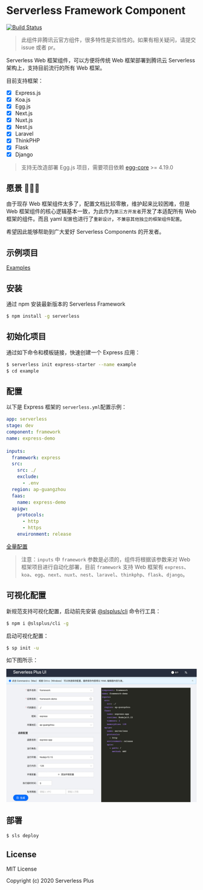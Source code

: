 # Serverless Framework Component

[![Build Status](https://github.com/serverless-plus/tencent-framework/workflows/Test/badge.svg)](https://github.com/serverless-plus/tencent-framework/actions?query=workflow:Test)

> 此组件非腾讯云官方组件，很多特性是实验性的。如果有相关疑问，请提交 issue 或者 pr。

Serverless Web 框架组件，可以方便将传统 Web 框架部署到腾讯云 Serverless 架构上，支持目前流行的所有 Web 框架。

目前支持框架：

- [x] Express.js
- [x] Koa.js
- [x] Egg.js
- [x] Next.js
- [x] Nuxt.js
- [x] Nest.js
- [x] Laravel
- [x] ThinkPHP
- [x] Flask
- [x] Django

> 支持无改造部署 Egg.js 项目，需要项目依赖 [egg-core](https://github.com/eggjs/egg-core) >= 4.19.0

## 愿景 🚀🚀🚀

由于现存 Web 框架组件太多了，配置文档比较零散，维护起来比较困难，但是 Web 框架组件的核心逻辑基本一致，为此作为`第三方开发者`开发了本适配所有 Web 框架的组件。而且 yaml `配置`也进行了`重新设计`，`不兼容其他独立的框架组件配置`。

希望因此能够帮助到广大爱好 Serverless Components 的开发者。

## 示例项目

[Examples](./examples)

## 安装

通过 npm 安装最新版本的 Serverless Framework

```bash
$ npm install -g serverless
```

## 初始化项目

通过如下命令和模板链接，快速创建一个 Express 应用：

```bash
$ serverless init express-starter --name example
$ cd example
```

## 配置

以下是 Express 框架的 `serverless.yml`配置示例：

```yml
app: serverless
stage: dev
component: framework
name: express-demo

inputs:
  framework: express
  src:
    src: ./
    exclude:
      - .env
  region: ap-guangzhou
  faas:
    name: express-demo
  apigw:
    protocols:
      - http
      - https
    environment: release
```

[全量配置](./docs/configure.md)

> 注意：`inputs` 中 `framework` 参数是必须的，组件将根据该参数来对 Web 框架项目进行自动化部署，目前 `framework` 支持 Web 框架有 `express`、`koa`、`egg`、`next`、`nuxt`、`nest`、`laravel`、`thinkphp`、`flask`、`django`。

## 可视化配置

新规范支持可视化配置，启动前先安装 [@slsplus/cli](https://github.com/serverless-plus/cli) 命令行工具：

```bash
$ npm i @slsplus/cli -g
```

启动可视化配置：

```bash
$ sp init -u
```

如下图所示：

![UI Config](./demo/ui-config.jpg)

## 部署

```bash
$ sls deploy
```

## License

MIT License

Copyright (c) 2020 Serverless Plus

